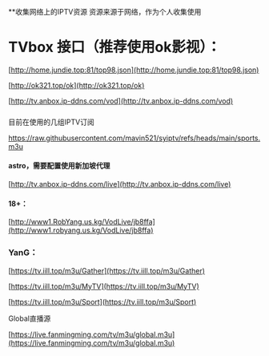 **收集网络上的IPTV资源 资源来源于网络，作为个人收集使用

# TVbox 接口（推荐使用ok影视）：

[http://home.jundie.top:81/top98.json](http://home.jundie.top:81/top98.json)

[http://ok321.top/ok](http://ok321.top/ok)

[http://tv.anbox.ip-ddns.com/vod](http://tv.anbox.ip-ddns.com/vod)

### 

目前在使用的几组IPTV订阅

https://raw.githubusercontent.com/mavin521/syiptv/refs/heads/main/sports.m3u


#### astro，需要配置使用新加坡代理

[http://tv.anbox.ip-ddns.com/live](http://tv.anbox.ip-ddns.com/live)

#### 18+：

[http://www1.RobYang.us.kg/VodLive/jb8ffa](http://www1.robyang.us.kg/VodLive/jb8ffa)

### YanG：

[https://tv.iill.top/m3u/Gather](https://tv.iill.top/m3u/Gather)

[https://tv.iill.top/m3u/MyTV](https://tv.iill.top/m3u/MyTV)

[https://tv.iill.top/m3u/Sport](https://tv.iill.top/m3u/Sport)


Global直播源

[https://live.fanmingming.com/tv/m3u/global.m3u](https://live.fanmingming.com/tv/m3u/global.m3u)


